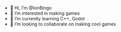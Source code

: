 - 👋 Hi, I’m @IonBingo
- 👀 I’m interested in making games
- 🌱 I’m currently learning C++, Godot
- 💞️ I’m looking to collaborate on making cool games

<!---
IonBingo/IonBingo is a ✨ special ✨ repository because its `README.md` (this file) appears on your GitHub profile.
You can click the Preview link to take a look at your changes.
--->
